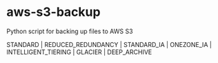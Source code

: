# aws-s3-backup
Python script for backing up files to AWS S3


STANDARD | REDUCED_REDUNDANCY | STANDARD_IA | ONEZONE_IA | INTELLIGENT_TIERING | GLACIER | DEEP_ARCHIVE